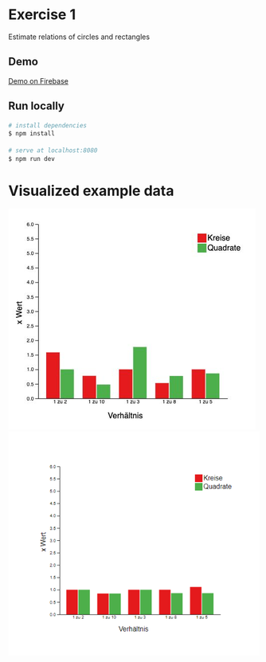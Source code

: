 # Exercise 1

Estimate relations of circles and rectangles

## Demo

[Demo on Firebase](https://perceived-surface-area.web.app/)

## Run locally

```bash
# install dependencies
$ npm install

# serve at localhost:8080
$ npm run dev
```

# Visualized example data

![Screenshot1](img/screenshot1.jpg)
![Screenshot2](img/screenshot2.PNG)
